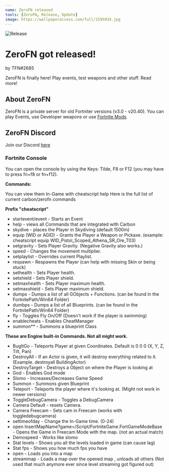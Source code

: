 ```yaml
---
name: ZeroFN released
tools: [ZeroFN, Release, Update]
image: https://wallpaperaccess.com/full/1595934.jpg
---
```


![Release](https://wallpaperaccess.com/full/1595934.jpg)
# **ZeroFN got released!**
by TFN#2685

ZeroFN is finally here! Play events, test weapons and other stuff. Read more!


## **About ZeroFN**
ZeroFN is a private server for old Fortniter versions (v3.0 - v20.40). You can play Events, use Developer weapons or use [Fortnite Mods](https://discord.gg/fortnite-modding-hub-693478706240421968).


## **ZeroFN Discord**
Join our Discord [here](https://discord.gg/Nx5SW25kNT)

### **Fortnite Console**
You can open the console by using the Keys: Tilde, F8 or F12 (you may have to press fn+f8 or fn+f12).

**Commands:**

You can view them In-Game with cheatscript help
Here is the full list of current carbon/zerofn commands

**Prefix "cheatscript"**

- startevent/event - Starts an Event
- help - views all Commands that are integrated with Carbon
- skydive - places the Player in Skydiving (default 1500m)
- equip (WID or AGID) - Grants the Player a Weapon or Pickaxe. (example: cheatscript equip WID_Pistol_Scoped_Athena_SR_Ore_T03)
- setgravity - Sets Player Gravity. (Negative Gravity also works.)
- speed - Changes the movement multiplier.
- setplaylist - Overrides current Playlist.
- respawn - Respawns the Player (can help with missing Skin or being stuck)
- sethealth - Sets Player health.
- setshield - Sets Player shield.
- setmaxhealth - Sets Player maximum health.
- setmaxshield - Sets Player maximum shield.
- dumps - Dumps a list of all GObjects + Functions. (can be found in the FortnitePath/Win64 Folder)
- dumbps - Dumps a list of all Blueprints. (can be found in the FortnitePath/Win64 Folder)
- fly - Toggles Fly On/Off (Doesn't work if the player is swimming)
- enablecheats - Enables CheatManager
- summon** - Summons a blueprint Class 


**These are Engine built-in Commands. Not all might work.**

- BugItGo - Teleports Player at given Coordinates. Default is 0 0 0 (X, Y, Z, Tilt, Pan)
- DestroyAll - If an Actor is given, it will destroy everything related to it. (Example. destroyall BuildingActor)
- DestroyTarget - Destroys a Object on where the Player is looking at
- God - Enables God mode
- Slomo - Increases/Decreases Game Speed
- Summon - Summons given Blueprint
- Teleport - Teleports the player where it's looking at. (Might not work in newer versions)
- ToggleDebugCamera - Toggles a DebugCamera
- Camera Default - resets Camera.
- Camera Freecam - Sets cam in Freecam (works with toggledebugcamera)
- settimeofday - Change the In-Game time. (0-24)
- open InsertMapName?game=/Script/FortniteGame.FortGameModeBase - Opens the Game in Freecam Mode with the map. (not an actual match) 
- Demospeed - Works like slomo
- Stat levels - Shows you all the levels loaded in game (can cause lag)
- Stat fps - Shows you how much fps you have
- open <map> - Loads you into a map
- streammap <map> - Loads a map over the opened map , unloads all others (Not used that much anymore ever since level streaming got figured out)
﻿
﻿